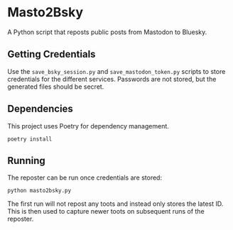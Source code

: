 # Masto2Bsky

A Python script that reposts public posts from Mastodon to Bluesky.

## Getting Credentials

Use the `save_bsky_session.py` and `save_mastodon_token.py` scripts to store credentials for the different services. Passwords are not stored, but the generated files should be secret.

## Dependencies

This project uses Poetry for dependency management.

```
poetry install
```

## Running

The reposter can be run once credentials are stored:

```
python masto2bsky.py
```

The first run will not repost any toots and instead only stores the latest ID. This is then used to capture newer toots on subsequent runs of the reposter.
